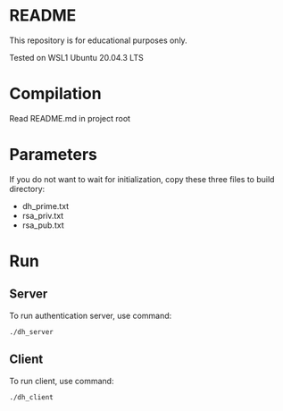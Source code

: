 README
===================

This repository is for educational purposes only.

Tested on WSL1 Ubuntu 20.04.3 LTS
# Compilation

Read README.md in project root

# Parameters

If you do not want to wait for initialization, copy these three files to build directory:
 * dh_prime.txt
 * rsa_priv.txt
 * rsa_pub.txt

# Run

## Server

To run authentication server, use command:

    ./dh_server

## Client

To run client, use command:

    ./dh_client